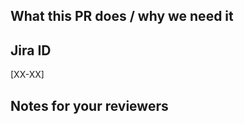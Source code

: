 <!--
  !!!! README !!!! Please fill this out.

  Please follow the PR naming conventions:
  https://outreach-io.atlassian.net/wiki/spaces/EN/pages/1902444645/Conventional+Commits
-->

<!-- A short description of what your PR does and what it solves. -->

## What this PR does / why we need it

<!--- Block(jiraPrefix) --->

## Jira ID

[XX-XX]

<!--- EndBlock(jiraPrefix) --->

<!-- Notes that may be helpful for anyone reviewing this PR -->

## Notes for your reviewers

<!--- Block(custom) -->

<!--- EndBlock(custom) -->

